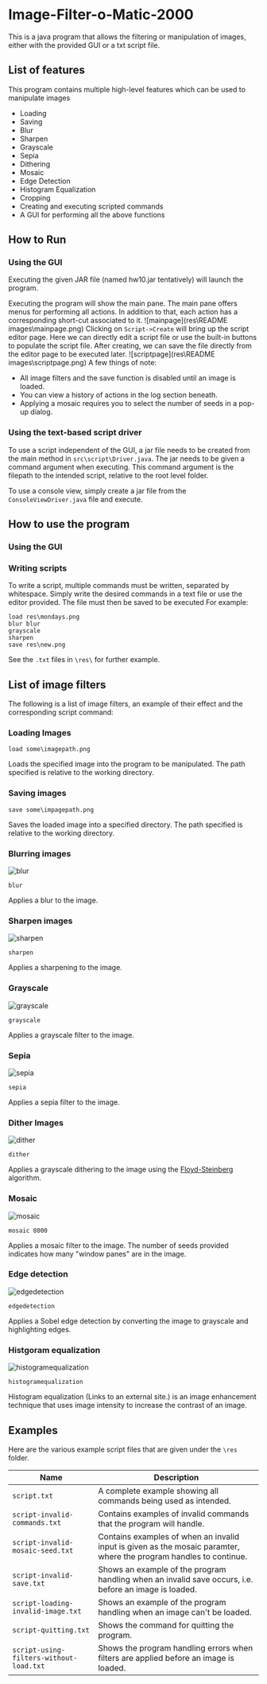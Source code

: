 # Image-Filter-o-Matic-2000

This is a java program that allows the filtering or manipulation of images, either with the provided
GUI or a txt script file.

## List of features

This program contains multiple high-level features which can be used to manipulate images

- Loading
- Saving
- Blur
- Sharpen
- Grayscale
- Sepia
- Dithering
- Mosaic
- Edge Detection
- Histogram Equalization
- Cropping
- Creating and executing scripted commands
- A GUI for performing all the above functions

[//]: # (## Other lower level features)

[//]: # ()

[//]: # (In addition to the above high level features, a few other features have been implemented &#40;)

[//]: # (non-exhaustive&#41;:)

[//]: # ()

[//]: # (- Case-insensitive options)

[//]: # (- Invalid file loading and saving handling)

[//]: # (- Invalid command handling)

[//]: # (- State handling for before and after an image is loaded)

[//]: # (- Quit functionality)

[//]: # (- Input and out abstraction, ability to use a script file and a console view &#40;different files&#41;)

## How to Run

### Using the GUI

Executing the given JAR file (named hw10.jar tentatively) will launch the program.

Executing the program will show the main pane. The main pane offers menus for performing all
actions. In addition to that, each action has a corresponding short-cut associated to it.
![mainpage](res\README images\mainpage.png)
Clicking on `Script->Create` will bring up the script editor page. Here we can directly edit a
script file or use the built-in buttons to populate the script file. After creating, we can save the
file directly from the editor page to be executed later.
![scriptpage](res\README images\scriptpage.png)
A few things of note:
- All image filters and the save function is disabled until an image is loaded.
- You can view a history of actions in the log section beneath.
- Applying a mosaic requires you to select the number of seeds in a pop-up dialog.

### Using the text-based script driver

To use a script independent of the GUI, a jar file needs to be created from the main method
in `src\script\Driver.java`. The jar needs to be given a command argument when executing. This
command argument is the filepath to the intended script, relative to the root level folder.

To use a console view, simply create a jar file from the `ConsoleViewDriver.java` file and execute.

## How to use the program

### Using the GUI

### Writing scripts

To write a script, multiple commands must be written, separated by whitespace. Simply write the
desired commands in a text file or use the editor provided. The file must then be saved to be
executed For example:

```
load res\mondays.png
blur blur
grayscale
sharpen
save res\new.png
```
See the `.txt` files in `\res\` for further example.


## List of image filters

The following is a list of image filters, an example of their effect and the corresponding script
command:

### Loading Images

```
load some\imagepath.png
```

Loads the specified image into the program to be manipulated. The path specified is relative to the
working directory.

### Saving images

```
save some\impagepath.png
```

Saves the loaded image into a specified directory. The path specified is relative to the working
directory.

### Blurring images

![blur](res\code-review-blurred.png)

```
blur
```

Applies a blur to the image.

### Sharpen images

![sharpen](res\code-review-sharpen.png)

```
sharpen
```

Applies a sharpening to the image.

### Grayscale

![grayscale](res\code-review-grayscale.png)

```
grayscale
```

Applies a grayscale filter to the image.

### Sepia

![sepia](res\code-review-sepia.png)

```
sepia
```

Applies a sepia filter to the image.

### Dither Images

![dither](res\code-review-dither.png)

```
dither
```

Applies a grayscale dithering to the image using
the [Floyd-Steinberg](https://en.wikipedia.org/wiki/Floyd%E2%80%93Steinberg_dithering) algorithm.

### Mosaic


![mosaic](res\code-review-mosaic-1000.png)
```
mosaic 8000
```

Applies a mosaic filter to the image. The number of seeds provided indicates how many "window panes"
are in the image.

### Edge detection
![edgedetection](res\code-review-edgedetection.png)
```
edgedetection
```
Applies a Sobel edge detection by converting the image to grayscale and highlighting edges.

### Histgoram equalization
![histogramequalization](res\code-review-grayscale-equalized.png)
```
histogramequalization
```
Histogram equalization (Links to an external site.) is an image enhancement technique that uses 
image intensity to increase the contrast of an image.



## Examples

Here are the various example script files that are given under the `\res` folder.

| Name                                    | Description                                                                                                          |
|-----------------------------------------|----------------------------------------------------------------------------------------------------------------------|
| `script.txt`                            | A complete example showing all commands being used as intended.                                                      |
| `script-invalid-commands.txt`           | Contains examples of invalid commands that the program will handle.                                                  |
| `script-invalid-mosaic-seed.txt`        | Contains examples of when an invalid input is given as the mosaic   paramter, where the program handles to continue. |
| `script-invalid-save.txt`               | Shows an example of the program handling when an invalid save occurs, i.e. before an image is loaded.              |
| `script-loading-invalid-image.txt`      | Shows an example of the program handling when an image can't be loaded.                                              |
| `script-quitting.txt`                   | Shows the command for quitting the program.                                                                          |
| `script-using-filters-without-load.txt` | Shows the program handling errors when filters are applied before an   image is loaded.                              |